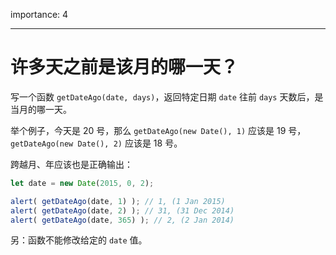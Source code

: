 importance: 4

---

# 许多天之前是该月的哪一天？

写一个函数 `getDateAgo(date, days)`，返回特定日期 `date` 往前 `days` 天数后，是当月的哪一天。

举个例子，今天是 20 号，那么 `getDateAgo(new Date(), 1)` 应该是 19 号，`getDateAgo(new Date(), 2)` 应该是 18 号。

跨越月、年应该也是正确输出：

```js
let date = new Date(2015, 0, 2);

alert( getDateAgo(date, 1) ); // 1, (1 Jan 2015)
alert( getDateAgo(date, 2) ); // 31, (31 Dec 2014)
alert( getDateAgo(date, 365) ); // 2, (2 Jan 2014)
```

另：函数不能修改给定的 `date` 值。
